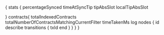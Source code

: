 {
  stats {
    percentageSynced
    timeAtSyncTip
    tipAbsSlot
    localTipAbsSlot
    
  }
  contracts{
    totalIndexedContracts
    totalNumberOfContractsMatchingCurrentFilter
    timeTakenMs
    log
    nodes {
      id
      describe
      transitions {
        txId
        end
      }
    }
  }
}